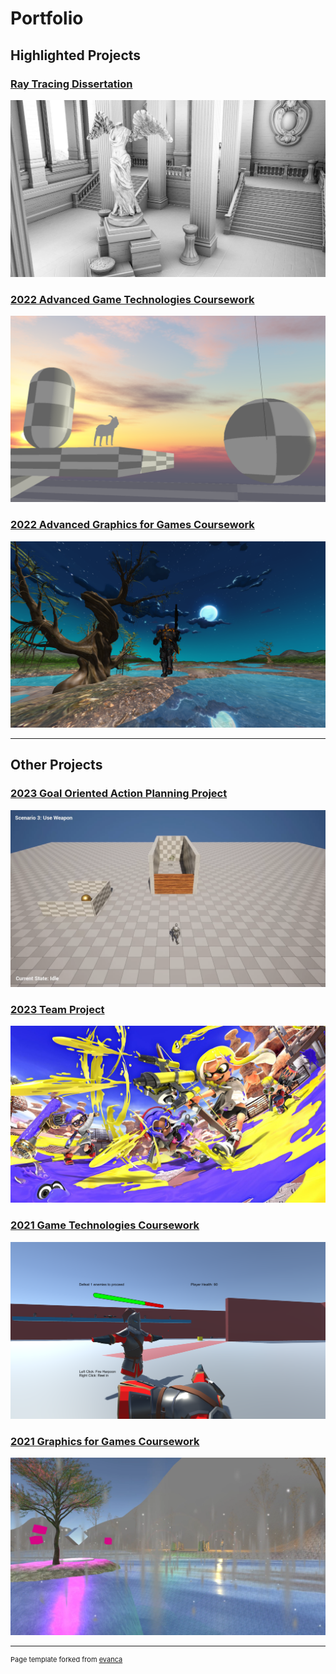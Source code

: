 # Portfolio

## Highlighted Projects

### [Ray Tracing Dissertation](/dissertation)
![Sun Temple ray traced ambient occlusiom](/images/ao_sunTemple.jpg)

### [2022 Advanced Game Technologies Coursework](/CSC8503)
![Goat Game](/images/goat.png)

### [2022 Advanced Graphics for Games Coursework](/CSC8502)
![Graphics Coursework](/images/CSC8502.png)

---

## Other Projects

### [2023 Goal Oriented Action Planning Project](/goapDissertation)
![GOAP Scenario 3](/images/goapScenario3.png)

### [2023 Team Project](/TeamProject)
![Team Project](/images/splatoon.jpg)

### [2021 Game Technologies Coursework](/CSC3232)
![Game Technologies Coursework](/images/CSC3232.png)

### [2021 Graphics for Games Coursework](/CSC3231)
![Graphics Coursework](/images/CSC3231.png)

---
<p style="font-size:11px">Page template forked from <a href="https://github.com/evanca/quick-portfolio">evanca</a></p>
<!-- Remove above link if you don't want to attibute -->
